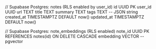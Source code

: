 // Supabase Postgres: notes (RLS enabled by user_id)
id UUID PK
user_id UUID
url TEXT
title TEXT
summary TEXT
tags TEXT          -- JSON string
created_at TIMESTAMPTZ DEFAULT now()
updated_at TIMESTAMPTZ DEFAULT now()

// Supabase Postgres: note_embeddings (RLS enabled)
note_id UUID PK REFERENCES notes(id) ON DELETE CASCADE
embedding VECTOR   -- pgvector
